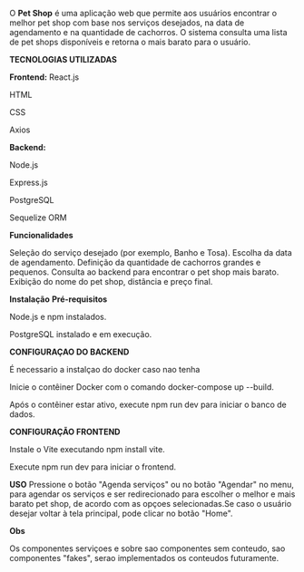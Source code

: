 O **Pet Shop** é uma aplicação web que permite aos usuários encontrar o melhor pet shop com base nos serviços desejados, 
na data de agendamento e na quantidade de cachorros. O sistema consulta uma lista de pet shops disponíveis e retorna o mais barato para o usuário.

**TECNOLOGIAS UTILIZADAS**

**Frontend:**
React.js

HTML

CSS

Axios

**Backend:**

Node.js

Express.js

PostgreSQL

Sequelize ORM


**Funcionalidades**

Seleção do serviço desejado (por exemplo, Banho e Tosa).
Escolha da data de agendamento.
Definição da quantidade de cachorros grandes e pequenos.
Consulta ao backend para encontrar o pet shop mais barato.
Exibição do nome do pet shop, distância e preço final.

**Instalação**
**Pré-requisitos**

Node.js e npm instalados.

PostgreSQL instalado e em execução.

**CONFIGURAÇAO DO BACKEND**

É necessario a instalçao do docker caso nao tenha

Inicie o contêiner Docker com o comando docker-compose up --build.

Após o contêiner estar ativo, execute npm run dev para iniciar o banco de dados.


**CONFIGURAÇÃO FRONTEND**

Instale o Vite executando npm install vite.

Execute npm run dev para iniciar o frontend.

**USO**
Pressione o botão "Agenda serviços" ou no botão "Agendar" no menu, para agendar os serviços e ser redirecionado para escolher o melhor e mais barato pet shop,
de acordo com as opçoes selecionadas.Se caso o usuário desejar voltar à tela principal, pode clicar no botão "Home".

**Obs**

Os componentes serviçoes e sobre sao componentes sem conteudo, sao componentes "fakes", serao implementados os conteudos futuramente.
